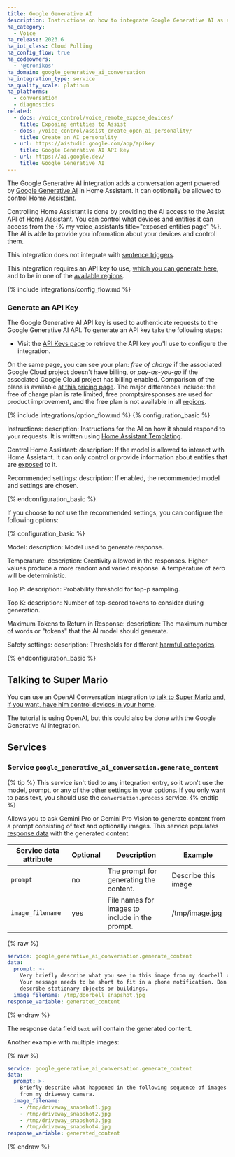 ```yaml
---
title: Google Generative AI
description: Instructions on how to integrate Google Generative AI as a conversation agent
ha_category:
  - Voice
ha_release: 2023.6
ha_iot_class: Cloud Polling
ha_config_flow: true
ha_codeowners:
  - '@tronikos'
ha_domain: google_generative_ai_conversation
ha_integration_type: service
ha_quality_scale: platinum
ha_platforms:
  - conversation
  - diagnostics
related:
  - docs: /voice_control/voice_remote_expose_devices/
    title: Exposing entities to Assist
  - docs: /voice_control/assist_create_open_ai_personality/
    title: Create an AI personality
  - url: https://aistudio.google.com/app/apikey
    title: Google Generative AI API key
  - url: https://ai.google.dev/
    title: Google Generative AI
---
```


The Google Generative AI integration adds a conversation agent powered by [Google Generative AI](https://ai.google.dev/) in Home Assistant. It can optionally be allowed to control Home Assistant.

Controlling Home Assistant is done by providing the AI access to the Assist API of Home Assistant. You can control what devices and entities it can access from the {% my voice_assistants title="exposed entities page" %}. The AI is able to provide you information about your devices and control them.

This integration does not integrate with [sentence triggers](/docs/automation/trigger/#sentence-trigger).

This integration requires an API key to use, [which you can generate here](https://aistudio.google.com/app/apikey), and to be in one of the [available regions](https://ai.google.dev/gemini-api/docs/available-regions).

{% include integrations/config_flow.md %}

### Generate an API Key

The Google Generative AI API key is used to authenticate requests to the Google Generative AI API. To generate an API key take the following steps:

- Visit the [API Keys page](https://aistudio.google.com/app/apikey) to retrieve the API key you'll use to configure the integration.

On the same page, you can see your plan: *free of charge* if the associated Google Cloud project doesn't have billing, or *pay-as-you-go* if the associated Google Cloud project has billing enabled.
Comparison of the plans is available [at this pricing page](https://ai.google.dev/pricing). The major differences include: the free of charge plan is rate limited, free prompts/responses are used for product improvement, and the free plan is not available in all [regions](https://ai.google.dev/gemini-api/docs/available-regions).

{% include integrations/option_flow.md %}
{% configuration_basic %}

Instructions:
  description: Instructions for the AI on how it should respond to your requests. It is written using [Home Assistant Templating](/docs/configuration/templating/).

Control Home Assistant:
  description: If the model is allowed to interact with Home Assistant. It can only control or provide information about entities that are [exposed](/voice_control/voice_remote_expose_devices/) to it.

Recommended settings:
  description: If enabled, the recommended model and settings are chosen.

{% endconfiguration_basic %}

If you choose to not use the recommended settings, you can configure the following options:

{% configuration_basic %}

Model:
  description: Model used to generate response.

Temperature:
  description: Creativity allowed in the responses. Higher values produce a more random and varied response. A temperature of zero will be deterministic.

Top P:
  description: Probability threshold for top-p sampling.

Top K:
  description: Number of top-scored tokens to consider during generation.

Maximum Tokens to Return in Response:
  description: The maximum number of words or "tokens" that the AI model should generate.

Safety settings:
  description: Thresholds for different [harmful categories](https://ai.google.dev/gemini-api/docs/safety-settings).

{% endconfiguration_basic %}

## Talking to Super Mario

You can use an OpenAI Conversation integration to [talk to Super Mario and, if you want, have him control devices in your home](/voice_control/assist_create_open_ai_personality/).

The tutorial is using OpenAI, but this could also be done with the Google Generative AI integration.

## Services

### Service `google_generative_ai_conversation.generate_content`

{% tip %}
This service isn't tied to any integration entry, so it won't use the model, prompt, or any of the other settings in your options. If you only want to pass text, you should use the `conversation.process` service.
{% endtip %}

Allows you to ask Gemini Pro or Gemini Pro Vision to generate content from a prompt consisting of text and optionally images.
This service populates [response data](/docs/scripts/service-calls#use-templates-to-handle-response-data) with the generated content.

| Service data attribute | Optional | Description                                     | Example             |
| ---------------------- | -------- | ----------------------------------------------- | ------------------- |
| `prompt`               | no       | The prompt for generating the content.          | Describe this image |
| `image_filename`       | yes      | File names for images to include in the prompt. | /tmp/image.jpg      |

{% raw %}
```yaml
service: google_generative_ai_conversation.generate_content
data:
  prompt: >-
    Very briefly describe what you see in this image from my doorbell camera.
    Your message needs to be short to fit in a phone notification. Don't
    describe stationary objects or buildings.
  image_filename: /tmp/doorbell_snapshot.jpg
response_variable: generated_content
```
{% endraw %}

The response data field `text` will contain the generated content.

Another example with multiple images:

{% raw %}
```yaml
service: google_generative_ai_conversation.generate_content
data:
  prompt: >-
    Briefly describe what happened in the following sequence of images
    from my driveway camera.
  image_filename:
    - /tmp/driveway_snapshot1.jpg
    - /tmp/driveway_snapshot2.jpg
    - /tmp/driveway_snapshot3.jpg
    - /tmp/driveway_snapshot4.jpg
response_variable: generated_content
```
{% endraw %}
